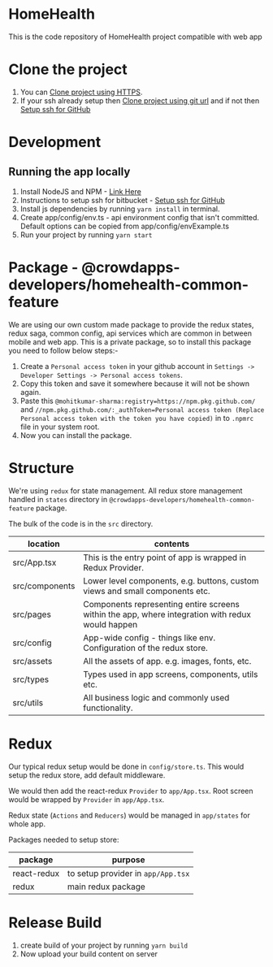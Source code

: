 # HomeHealth

This is the code repository of HomeHealth project compatible with web app

# Clone the project

1. You can [Clone project using HTTPS](https://github.com/mohitkumar-sharma/homehealth-react-front-end.git).
2. If your ssh already setup then [Clone project using git url](git@github.com:mohitkumar-sharma/homehealth-react-front-end.git) and if not then [Setup ssh for GitHub](https://docs.github.com/en/github/authenticating-to-github/generating-a-new-ssh-key-and-adding-it-to-the-ssh-agent)

# Development

## Running the app locally

1. Install NodeJS and NPM - [Link Here](https://nodejs.org/en/)
2. Instructions to setup ssh for bitbucket - [Setup ssh for GitHub](https://docs.github.com/en/github/authenticating-to-github/generating-a-new-ssh-key-and-adding-it-to-the-ssh-agent)
3. Install js dependencies by running `yarn install` in terminal.
4. Create app/config/env.ts - api environment config that isn't committed. Default options can be copied from app/config/envExample.ts
5. Run your project by running `yarn start`

# Package - @crowdapps-developers/homehealth-common-feature

We are using our own custom made package to provide the redux states, redux saga, common config, api services which are common in between mobile and web app. This is a private package, so to install this package you need to follow below steps:-

1. Create a `Personal access token` in your github account in `Settings -> Developer Settings -> Personal access tokens`.
2. Copy this token and save it somewhere because it will not be shown again.
3. Paste this `@mohitkumar-sharma:registry=https://npm.pkg.github.com/` and `//npm.pkg.github.com/:_authToken=Personal access token (Replace Personal access token with the token you have copied)` in to `.npmrc` file in your system root.
4. Now you can install the package.

# Structure

We're using `redux` for state management. All redux store management handled in `states` directory in `@crowdapps-developers/homehealth-common-feature` package.

The bulk of the code is in the `src` directory.

| location       | contents                                                                                         |
| -------------- | ------------------------------------------------------------------------------------------------ |
| src/App.tsx    | This is the entry point of app is wrapped in Redux Provider.                                     |
| src/components | Lower level components, e.g. buttons, custom views and small components etc.                     |
| src/pages      | Components representing entire screens within the app, where integration with redux would happen |
| src/config     | App-wide config - things like env. Configuration of the redux store.                             |
| src/assets     | All the assets of app. e.g. images, fonts, etc.                                                  |
| src/types      | Types used in app screens, components, utils etc.                                                |
| src/utils      | All business logic and commonly used functionality.                                              |

# Redux

Our typical redux setup would be done in `config/store.ts`. This would setup the redux store, add default middleware.

We would then add the react-redux `Provider` to `app/App.tsx`. Root screen would be wrapped by `Provider` in `app/App.tsx`.

Redux state (`Actions` and `Reducers`) would be managed in `app/states` for whole app.

Packages needed to setup store:

| package     | purpose                            |
| ----------- | ---------------------------------- |
| react-redux | to setup provider in `app/App.tsx` |
| redux       | main redux package                 |

# Release Build

1. create build of your project by running `yarn build`
2. Now upload your build content on server
